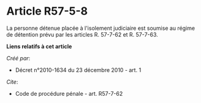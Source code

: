# Article R57-5-8

La personne détenue placée à l'isolement judiciaire est soumise au régime de détention prévu par les articles R. 57-7-62 et
R. 57-7-63.

**Liens relatifs à cet article**

_Créé par_:

  - Décret n°2010-1634 du 23 décembre 2010 - art. 1

_Cite_:

  - Code de procédure pénale - art. R57-7-62
